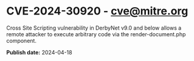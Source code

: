 # CVE-2024-30920 - cve@mitre.org

Cross Site Scripting vulnerability in DerbyNet v9.0 and below allows a remote attacker to execute arbitrary code via the render-document.php component.

**Publish date:** 2024-04-18
